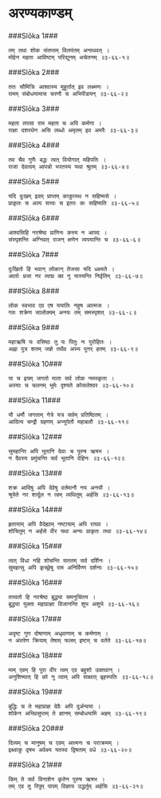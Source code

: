 अरण्यकाण्डम्
===============================


###Slōka 1###


    तम् तथा शोक संतप्तम् विलपंतम् अनाथवत् ।
    मोहेन महता आविष्टम् परिद्यूनम् अचेतनम् ॥३-६६-१॥


###Slōka 2###


    ततः सौमित्रिः आश्वास्य मुहूर्तात् इव लक्ष्मणः ।
    रामम् संबोधयामास चरणौ च अभिपीडयन् ॥३-६६-२॥


###Slōka 3###


    महता तपसा राम महता च अपि कर्मणा ।
    राज्ञा दशरथेन असि लब्धो अमृतम् इव अमरैः ॥३-६६-३॥


###Slōka 4###


    तव चैव गुणैः बद्धः त्वत् वियोगात् महिपतिः ।
    राजा देवत्वम् आपन्नो भरतस्य यथा श्रुतम् ॥३-६६-४॥


###Slōka 5###


    यदि दुःखम् इदम् प्राप्तम् काकुत्स्थ न सहिष्यसे ।
    प्राकृतः च अल्प सत्त्वः च इतरः कः सहिष्यति ॥३-६६-५॥


###Slōka 6###


    आश्वसिहि नरश्रेष्ठ प्राणिनः कस्य न आपद ।
    संस्पृशन्ति अग्निवत् राजन् क्षणेन व्यपयान्ति च ॥३-६६-६॥


###Slōka 7###


    दुःखितो हि भवान् लोकान् तेजसा यदि धक्ष्यते ।
    आर्ताः प्रजा नर व्याघ्र क्व नु यास्यन्ति निर्वृतिम् ॥३-६६-७॥


###Slōka 8###


    लोक स्वभाव एव एष ययातिः नहुष आत्मजः ।
    गतः शक्रेण सालोक्यम् अनयः तम् समस्पृशत् ॥३-६६-८॥


###Slōka 9###


    महाऋषि यः वसिष्ठः तु यः पितुः नः पुरोहितः ।
    अह्ना पुत्र शतम् जज्ञे तथैव अस्य पुनर् हतम् ॥३-६६-९॥


###Slōka 10###


    या च इयम् जगतो माता सर्व लोक नमस्कृता ।
    अस्याः च चलनम् भूमेः दृश्यते कोसलेश्वर ॥३-६६-१०॥


###Slōka 11###


    यौ धर्मौ जगताम् नेत्रे यत्र सर्वम् प्रतिष्ठितम् ।
    आदित्य चन्द्रौ ग्रहणम् अभ्युपेतौ महाबलौ ॥३-६६-११॥


###Slōka 12###


    सुमहान्ति अपि भूतानि देवाः च पुरुष ऋषभ ।
    न दैवस्य प्रमुंचन्ति सर्व भूतानि देहिनः ॥३-६६-१२॥


###Slōka 13###


    शक्र आदिषु अपि देवेषु वर्तमानौ नय अनयौ ।
    श्रूयेते नर शार्दूल न त्वम् व्यथितुम् अर्हसि ॥३-६६-१३॥


###Slōka 14###


    हृतायाम् अपि वैदेह्याम् नष्टायाम् अपि राघव ।
    शोचितुम् न अर्हसे वीर यथा अन्यः प्राकृतः तथा ॥३-६६-१४॥


###Slōka 15###


    त्वत् विधा नहि शोचन्ति सततम् सर्व दर्शिनः ।
    सुमहत्सु अपि कृच्छ्रेषु राम अनिर्विण्ण दर्शनाः ॥३-६६-१५॥


###Slōka 16###


    तत्त्वतो हि नरश्रेष्ठ बुद्ध्या समनुचिंतय ।
    बुद्ध्या युक्ता महाप्राज्ञा विजानन्ति शुभ अशुभे ॥३-६६-१६॥


###Slōka 17###


    अदृष्ट गुण दोषाणाम् अधृवाणाम् च कर्मणाम् ।
    न अंतरेण क्रियाम् तेषाम् फलम् इष्टम् च वर्तते ॥३-६६-१७॥


###Slōka 18###


    माम् एवम् हि पुरा वीर त्वम् एव बहुशो उक्तवान् ।
    अनुशिष्यात् हि को नु त्वाम् अपि साक्षात् बृहस्पतिः ॥३-६६-१८॥


###Slōka 19###


    बुद्धिः च ते महाप्राज्ञ देवैः अपि दुर्अन्वया ।
    शोकेन अभिप्रसुप्तम् ते ज्ञानम् सम्बोधयामि अहम् ॥३-६६-१९॥


###Slōka 20###


    दिव्यम् च मानुषम् च एवम् आत्मनः च पराक्रमम् ।
    इक्ष्वाकु वृषभ अवेक्ष्य यतस्व द्विषताम् वधे ॥३-६६-२०॥


###Slōka 21###


    किम् ते सर्व विनाशेन कृतेन पुरुष ऋषभ ।
    तम् एव तु रिपुम् पापम् विज्ञाय उद्धर्तुम् अर्हसि ॥३-६६-२१॥



